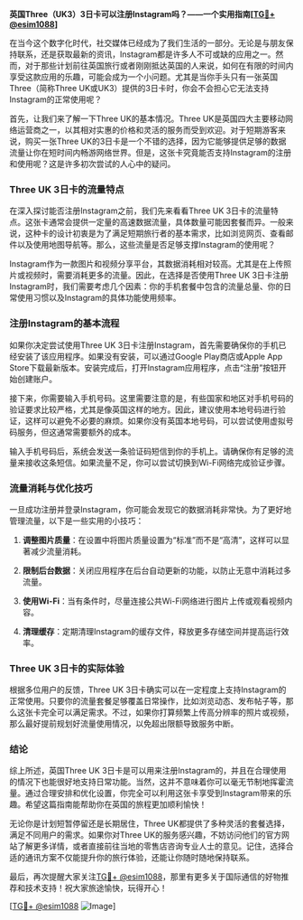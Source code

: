 **英国Three（UK3）3日卡可以注册Instagram吗？——一个实用指南[[TG💪+ @esim1088](https://t.me/s/esim1088)]**

在当今这个数字化时代，社交媒体已经成为了我们生活的一部分。无论是与朋友保持联系，还是获取最新的资讯，Instagram都是许多人不可或缺的应用之一。然而，对于那些计划前往英国旅行或者刚刚抵达英国的人来说，如何在有限的时间内享受这款应用的乐趣，可能会成为一个小问题。尤其是当你手头只有一张英国Three（简称Three UK或UK3）提供的3日卡时，你会不会担心它无法支持Instagram的正常使用呢？

首先，让我们来了解一下Three UK的基本情况。Three UK是英国四大主要移动网络运营商之一，以其相对实惠的价格和灵活的服务而受到欢迎。对于短期游客来说，购买一张Three UK的3日卡是一个不错的选择，因为它能够提供足够的数据流量让你在短时间内畅游网络世界。但是，这张卡究竟能否支持Instagram的注册和使用呢？这是许多初次尝试的人心中的疑问。

### Three UK 3日卡的流量特点

在深入探讨能否注册Instagram之前，我们先来看看Three UK 3日卡的流量特点。这张卡通常会提供一定量的高速数据流量，具体数量可能因套餐而异。一般来说，这种卡的设计初衷是为了满足短期旅行者的基本需求，比如浏览网页、查看邮件以及使用地图导航等。那么，这些流量是否足够支撑Instagram的使用呢？

Instagram作为一款图片和视频分享平台，其数据消耗相对较高。尤其是在上传照片或视频时，需要消耗更多的流量。因此，在选择是否使用Three UK 3日卡注册Instagram时，我们需要考虑几个因素：你的手机套餐中包含的流量总量、你的日常使用习惯以及Instagram的具体功能使用频率。

### 注册Instagram的基本流程

如果你决定尝试使用Three UK 3日卡注册Instagram，首先需要确保你的手机已经安装了该应用程序。如果没有安装，可以通过Google Play商店或Apple App Store下载最新版本。安装完成后，打开Instagram应用程序，点击“注册”按钮开始创建账户。

接下来，你需要输入手机号码。这里需要注意的是，有些国家和地区对手机号码的验证要求比较严格，尤其是像英国这样的地方。因此，建议使用本地号码进行验证，这样可以避免不必要的麻烦。如果你没有英国本地号码，可以尝试使用虚拟号码服务，但这通常需要额外的成本。

输入手机号码后，系统会发送一条验证码短信到你的手机上。请确保你有足够的流量来接收这条短信。如果流量不足，你可以尝试切换到Wi-Fi网络完成验证步骤。

### 流量消耗与优化技巧

一旦成功注册并登录Instagram，你可能会发现它的数据消耗非常快。为了更好地管理流量，以下是一些实用的小技巧：

1. **调整图片质量**：在设置中将图片质量设置为“标准”而不是“高清”，这样可以显著减少流量消耗。
   
2. **限制后台数据**：关闭应用程序在后台自动更新的功能，以防止无意中消耗过多流量。

3. **使用Wi-Fi**：当有条件时，尽量连接公共Wi-Fi网络进行图片上传或观看视频内容。

4. **清理缓存**：定期清理Instagram的缓存文件，释放更多存储空间并提高运行效率。

### Three UK 3日卡的实际体验

根据多位用户的反馈，Three UK 3日卡确实可以在一定程度上支持Instagram的正常使用。只要你的流量套餐足够覆盖日常操作，比如浏览动态、发布帖子等，那么这张卡完全可以满足需求。不过，如果你打算频繁上传高分辨率的照片或视频，那么最好提前规划好流量使用情况，以免超出限额导致服务中断。

### 结论

综上所述，英国Three UK 3日卡是可以用来注册Instagram的，并且在合理使用的情况下也能很好地支持日常功能。当然，这并不意味着你可以毫无节制地挥霍流量。通过合理安排和优化设置，你完全可以利用这张卡享受到Instagram带来的乐趣。希望这篇指南能帮助你在英国的旅程更加顺利愉快！

无论你是计划短暂停留还是长期居住，Three UK都提供了多种灵活的套餐选择，满足不同用户的需求。如果你对Three UK的服务感兴趣，不妨访问他们的官方网站了解更多详情，或者直接前往当地的零售店咨询专业人士的意见。记住，选择合适的通讯方案不仅能提升你的旅行体验，还能让你随时随地保持联系。

最后，再次提醒大家关注[TG💪+ @esim1088](https://t.me/s/esim1088)，那里有更多关于国际通信的好物推荐和技术支持！祝大家旅途愉快，玩得开心！

[[TG💪+ @esim1088](https://t.me/s/esim1088) ![Image](https://i.postimg.cc/4NQfJmqS/Snipaste-2025-05-13-00-14-12.png)]